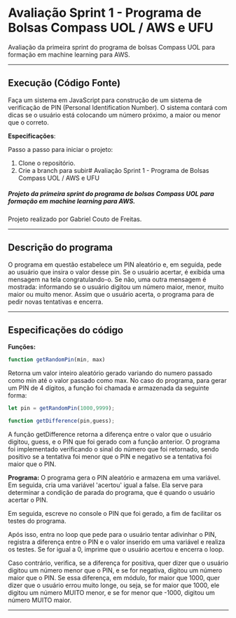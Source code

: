 # Avaliação Sprint 1 - Programa de Bolsas Compass UOL / AWS e UFU

Avaliação da primeira sprint do programa de bolsas Compass UOL para formação em machine learning para AWS.

***

## Execução (Código Fonte)

Faça um sistema em JavaScript para construção de um sistema de verificação de PIN (Personal Identification Number). O sistema contará com dicas se o usuário está colocando um número próximo, a maior ou menor que o correto.

**Especificações**:

Passo a passo para iniciar o projeto:

1. Clone o repositório.
2. Crie a branch para subir# Avaliação Sprint 1 - Programa de Bolsas Compass UOL / AWS e UFU

##### Projeto da primeira sprint do programa de bolsas Compass UOL para formação em machine learning para AWS.

 Projeto realizado por Gabriel Couto de Freitas.

***

## Descrição do programa

O programa em questão estabelece um PIN aleatório e, em seguida, pede ao usuário que insira o valor desse pin. Se o usuário acertar, é exibida uma mensagem na tela congratulando-o. Se não, uma outra mensagem é mostrada: informando se o usuário digitou um número maior, menor, muito maior ou muito menor.
Assim que o usuário acerta, o programa para de pedir novas tentativas e encerra.
***
## Especificações do código
**Funções:**
```javascript
function getRandomPin(min, max)
```
Retorna um valor inteiro aleatório gerado variando do numero passado como min até o valor passado como max. No caso do programa, para gerar um PIN de 4 dígitos, a função foi chamada e armazenada da seguinte forma: 
```javascript
let pin = getRandomPin(1000,9999);  
```

```javascript
function getDifference(pin,guess);
```
A função getDifference retorna a diferença entre o valor que o usuário digitou, guess, e o PIN que foi gerado com a função anterior. O programa foi implementado verificando o sinal do número que foi retornado, sendo positivo se a tentativa foi menor que o PIN e negativo se a tentativa foi maior que o PIN.

**Programa:**
O programa gera o PIN aleatório e armazena em uma variável. Em seguida, cria uma variável 'acertou' igual a false. Ela serve para determinar a condição de parada do programa, que é quando o usuário acertar o PIN.

Em seguida, escreve no console o PIN que foi gerado, a fim de facilitar os testes do programa.

Após isso, entra no loop que pede para o usuário tentar adivinhar o PIN, registra a diferença entre o PIN e o valor inserido em uma variável e realiza os testes. Se for igual a 0, imprime que o usuário acertou e encerra o loop.

Caso contrário, verifica, se a diferença for positiva, quer dizer que o usuário digitou um número menor que o PIN, e se for negativa, digitou um número maior que o PIN.
Se essa diferença, em módulo, for maior que 1000, quer dizer que o usuário errou muito longe, ou seja, se for maior que 1000, ele digitou um número MUITO menor, e se for menor que -1000, digitou um número MUITO maior.
***